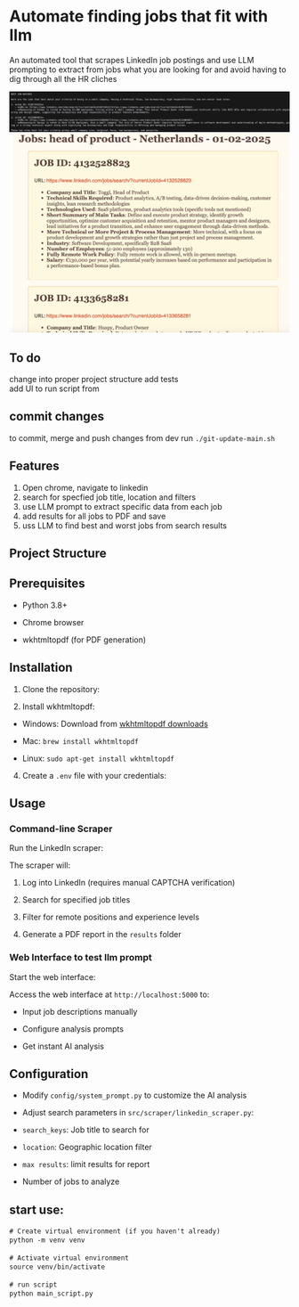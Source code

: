 # Automate finding jobs that fit with llm

  

An automated tool that scrapes LinkedIn job postings and use LLM prompting to extract from jobs what you are looking for and avoid having to dig through all the HR cliches

![find best jobs](images/example_best_jobs.png)
![pdf report](images/example_pdf.png)

## To do
change into proper project structure
add tests  
add UI to run script from

## commit changes
to commit, merge and push changes from dev run `./git-update-main.sh`

## Features

1. Open chrome, navigate to linkedin  
2. search for specfied job title, location and filters
3. use LLM prompt to extract specific data from each job
4. add results for all jobs to PDF and save
5. uss LLM to find best and worst jobs from search results

## Project Structure

  

## Prerequisites

  

- Python 3.8+

- Chrome browser

- wkhtmltopdf (for PDF generation)

  

## Installation

  

1. Clone the repository:

  

3. Install wkhtmltopdf:

- Windows: Download from [wkhtmltopdf downloads](https://wkhtmltopdf.org/downloads.html)

- Mac: `brew install wkhtmltopdf`

- Linux: `sudo apt-get install wkhtmltopdf`

  

4. Create a `.env` file with your credentials:

  

## Usage

  

### Command-line Scraper

  

Run the LinkedIn scraper:

  

The scraper will:

1. Log into LinkedIn (requires manual CAPTCHA verification)

2. Search for specified job titles

3. Filter for remote positions and experience levels

4. Generate a PDF report in the `results` folder

  

### Web Interface to test llm prompt

  

Start the web interface:

  

Access the web interface at `http://localhost:5000` to:

- Input job descriptions manually

- Configure analysis prompts

- Get instant AI analysis

  

## Configuration

- Modify `config/system_prompt.py` to customize the AI analysis

- Adjust search parameters in `src/scraper/linkedin_scraper.py`:

- `search_keys`: Job title to search for

- `location`: Geographic location filter
- `max results`: limit results for report

- Number of jobs to analyze

## start use:
```
# Create virtual environment (if you haven't already)
python -m venv venv

# Activate virtual environment
source venv/bin/activate

# run script
python main_script.py
```